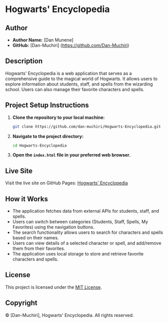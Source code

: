 # Hogwarts' Encyclopedia

## Author
- **Author Name:** [Dan Munene]
- **GitHub:** [Dan-Muchiri] (https://github.com/Dan-Muchiri)

## Description
Hogwarts' Encyclopedia is a web application that serves as a comprehensive guide to the magical world of Hogwarts. It allows users to explore information about students, staff, and spells from the wizarding school. Users can also manage their favorite characters and spells.

## Project Setup Instructions
1. **Clone the repository to your local machine:**
    ```bash
    git clone https://github.com/dan-muchiri/Hogwarts-Encyclopedia.git
    ```
2. **Navigate to the project directory:**
    ```bash
    cd Hogwarts-Encyclopedia
    ```
3. **Open the `index.html` file in your preferred web browser.**

## Live Site
Visit the live site on GitHub Pages: [Hogwarts' Encyclopedia](https://dan-muchiri.github.io/Hogwarts-Encyclopedia/)

## How it Works
- The application fetches data from external APIs for students, staff, and spells.
- Users can switch between categories (Students, Staff, Spells, My Favorites) using the navigation buttons.
- The search functionality allows users to search for characters and spells based on their names.
- Users can view details of a selected character or spell, and add/remove them from their favorites.
- The application uses local storage to store and retrieve favorite characters and spells.

## License
This project is licensed under the [MIT License](LICENSE).

## Copyright
© [Dan-Muchiri], Hogwarts' Encyclopedia. All rights reserved.
